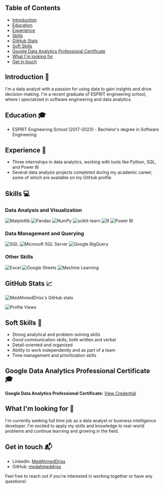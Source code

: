 ## Table of Contents
- [Introduction](#introduction)
- [Education](#education)
- [Experience](#experience)
- [Skills](#skills)
- [GitHub Stats](#github-stats)
- [Soft Skills](#soft-skills)
- [Google Data Analytics Professional Certificate](#google-data-analytics-professional-certificate)
- [What I'm looking for](#what-im-looking-for)
- [Get in touch](#get-in-touch)



## Introduction 👋<a name="introduction"></a>

I'm a data analyst with a passion for using data to gain insights and drive decision-making. I'm a recent graduate of ESPRIT engineering school, where I specialized in software engineering and data analytics.

## Education 🎓<a name="education"></a>

- ESPRIT Engineering School (2017-2023) - Bachelor's degree in Software Engineering

## Experience 💼<a name="experience"></a>

- Three internships in data analytics, working with tools like Python, SQL, and Power Bi
- Several data analysis projects completed during my academic career, some of which are available on my GitHub profile

## Skills 💻<a name="skills"></a>

### Data Analysis and Visualization

![Matplotlib](https://img.shields.io/badge/-Matplotlib-11557c?style=flat-square&logo=matplotlib&logoColor=white)
![Pandas](https://img.shields.io/badge/-Pandas-150458?style=flat-square&logo=pandas&logoColor=white)
![NumPy](https://img.shields.io/badge/-NumPy-013243?style=flat-square&logo=numpy&logoColor=white)
![scikit-learn](https://img.shields.io/badge/-scikit--learn-F7931E?style=flat-square&logo=scikit-learn&logoColor=white)
![R](https://img.shields.io/badge/-R-276DC3?style=flat-square&logo=r&logoColor=white)
![Power BI](https://img.shields.io/badge/-Power%20BI-F2C811?style=flat-square&logo=power-bi&logoColor=black)

### Data Management and Querying

![SQL](https://img.shields.io/badge/-SQL-4479A1?style=flat-square&logo=postgresql&logoColor=white)
![Microsoft SQL Server](https://img.shields.io/badge/-Microsoft%20SQL%20Server-CC2927?style=flat-square&logo=microsoft-sql-server&logoColor=white)
![Google BigQuery](https://img.shields.io/badge/-Google%20BigQuery-4285F4?style=flat-square&logo=google-cloud&logoColor=white)


### Other Skills

![Excel](https://img.shields.io/badge/-Excel-217346?style=flat-square&logo=microsoft-excel&logoColor=white)
![Google Sheets](https://img.shields.io/badge/-Google%20Sheets-34A853?style=flat-square&logo=google-sheets&logoColor=white)
![Machine Learning](https://img.shields.io/badge/-Machine%20Learning-FF6F00?style=flat-square&logo=machine-learning&logoColor=white)

## GitHub Stats 📈<a name="github-stats"></a>

![MedAhmedDriss's GitHub stats](https://github-readme-stats.vercel.app/api?username=medahmeddriss&show_icons=true&theme=vue)

![Profile Views](https://komarev.com/ghpvc/?username=MedAhmedDriss&color=green&style=flat-square&label=Profile+Views)



## Soft Skills 🤝<a name="soft-skills"></a>

- Strong analytical and problem-solving skills
- Good communication skills, both written and verbal
- Detail-oriented and organized
- Ability to work independently and as part of a team
- Time management and prioritization skills

## Google Data Analytics Professional Certificate 🎓<a name="google-data-analytics-professional-certificate"></a>


**Google Data Analytics Professional Certificate:** <a href="https://www.coursera.org/account/accomplishments/specialization/certificate/6H83BVFQ99ET">View Credential</a>

## What I'm looking for 🤔<a name="what-im-looking-for"></a>

I'm currently seeking full time job as a data analyst or business intelligence developer. I'm excited to apply my skills and knowledge to real-world problems and continue learning and growing in the field.

## Get in touch 📬<a name="get-in-touch"></a>

- LinkedIn: [MedAhmedDriss](https://www.linkedin.com/in/med-ahmed-driss/)
- GitHub: [medahmeddriss](https://github.com/medahmeddriss)

Feel free to reach out if you're interested in working together or have any questions!



